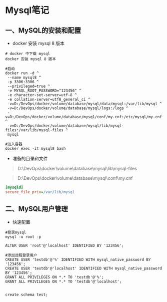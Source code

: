 # Mysql笔记

## 一、MySQL的安装和配置

+ docker 安装 mysql 8 版本

```shell
# docker 中下载 mysql
docker 安装 mysql 8 版本

#启动
docker run -d ^
 --name mysql8 ^
 -p 3306:3306 ^
 --privileged=true ^
 -e MYSQL_ROOT_PASSWORD="123456" ^
 -e character-set-server=utf-8 ^
 -e collation-server=utf8_general_ci ^
 -v=D:/DevOps/docker/volume/database/mysql/data/mysql:/var/lib/mysql ^
 -v=D:/DevOps/docker/volume/database/mysql/logs:/logs ^
 -v=D:/DevOps/docker/volume/database/mysql/conf/my.cnf:/etc/mysql/my.cnf ^
 -v=D:/DevOps/docker/volume/database/mysql/lib/mysql-files:/var/lib/mysql-files ^
 mysql

#进入容器
docker exec -it mysql8 bash
```

+ 准备的目录和文件

> D:\DevOps\docker\volume\database\mysql\lib\mysql-files

> D:\DevOps\docker\volume\database\mysql\conf\my.cnf

```ini
[mysqld]
secure_file_priv=/var/lib/mysql
```

## 二、MySQL用户管理

+ 快速配置

```shell
#登录mysql
mysql -u root -p

ALTER USER 'root'@'localhost' IDENTIFIED BY '123456';

#添加远程登录用户
CREATE USER 'testdb'@'%' IDENTIFIED WITH mysql_native_password BY '123456';
CREATE USER 'testdb'@'localhost' IDENTIFIED WITH mysql_native_password BY '123456';
GRANT ALL PRIVILEGES ON *.* TO 'testdb'@'%';
GRANT ALL PRIVILEGES ON *.* TO 'testdb'@'localhost';


create schema test;

```


